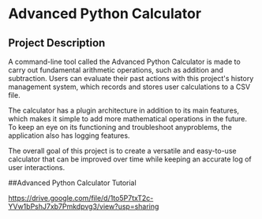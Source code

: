 # Advanced Python Calculator

## Project Description

A command-line tool called the Advanced Python Calculator is made to carry out fundamental arithmetic operations, such as addition and subtraction. Users can evaluate their past actions with this project's history management system, which records and stores user calculations to a CSV file.

The calculator has a plugin architecture in addition to its main features, which makes it simple to add more mathematical operations in the future. To keep an eye on its functioning and troubleshoot anyproblems, the application also has logging features.

The overall goal of this project is to create a versatile and easy-to-use calculator that can be improved over time while keeping an accurate log of user interactions.

##Advanced Python Calculator Tutorial

https://drive.google.com/file/d/1to5P7txT2c-YVw1bPshJ7xb7Pmkdpvg3/view?usp=sharing 
